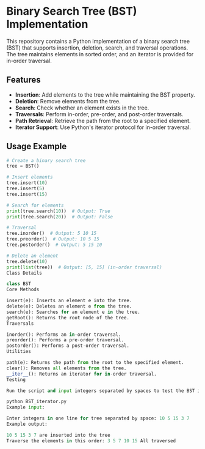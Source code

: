 # Binary Search Tree (BST) Implementation

This repository contains a Python implementation of a binary search tree (BST) that supports insertion, deletion, search, and traversal operations. The tree maintains elements in sorted order, and an iterator is provided for in-order traversal.

## Features

- **Insertion**: Add elements to the tree while maintaining the BST property.
- **Deletion**: Remove elements from the tree.
- **Search**: Check whether an element exists in the tree.
- **Traversals**: Perform in-order, pre-order, and post-order traversals.
- **Path Retrieval**: Retrieve the path from the root to a specified element.
- **Iterator Support**: Use Python's iterator protocol for in-order traversal.

## Usage Example

```python
# Create a binary search tree
tree = BST()

# Insert elements
tree.insert(10)
tree.insert(5)
tree.insert(15)

# Search for elements
print(tree.search(10))  # Output: True
print(tree.search(20))  # Output: False

# Traversal
tree.inorder()  # Output: 5 10 15
tree.preorder()  # Output: 10 5 15
tree.postorder()  # Output: 5 15 10

# Delete an element
tree.delete(10)
print(list(tree))  # Output: [5, 15] (in-order traversal)
Class Details

class BST
Core Methods

insert(e): Inserts an element e into the tree.
delete(e): Deletes an element e from the tree.
search(e): Searches for an element e in the tree.
getRoot(): Returns the root node of the tree.
Traversals

inorder(): Performs an in-order traversal.
preorder(): Performs a pre-order traversal.
postorder(): Performs a post-order traversal.
Utilities

path(e): Returns the path from the root to the specified element.
clear(): Removes all elements from the tree.
__iter__(): Returns an iterator for in-order traversal.
Testing

Run the script and input integers separated by spaces to test the BST implementation. For example:

python BST_iterator.py
Example input:

Enter integers in one line for tree separated by space: 10 5 15 3 7
Example output:

10 5 15 3 7 are inserted into the tree
Traverse the elements in this order: 3 5 7 10 15 All traversed
